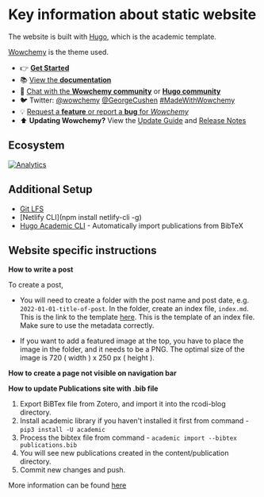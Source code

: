 # Key information about static website
The website is built with [Hugo](https://github.com/gohugoio/hugo), which is the academic template. 

[Wowchemy](https://wowchemy.com/) is the theme used. 

- 👉 [**Get Started**](https://wowchemy.com/templates/)
- 📚 [View the **documentation**](https://wowchemy.com/docs/)
- 💬 [Chat with the **Wowchemy community**](https://discord.gg/z8wNYzb) or [**Hugo community**](https://discourse.gohugo.io)
- 🐦 Twitter: [@wowchemy](https://twitter.com/wowchemy) [@GeorgeCushen](https://twitter.com/GeorgeCushen) [#MadeWithWowchemy](https://twitter.com/search?q=(%23MadeWithWowchemy%20OR%20%23MadeWithAcademic)&src=typed_query)
- 💡 [Request a **feature** or report a **bug** for _Wowchemy_](https://github.com/wowchemy/wowchemy-hugo-modules/issues)
- ⬆️ **Updating Wowchemy?** View the [Update Guide](https://wowchemy.com/docs/guide/update/) and [Release Notes](https://wowchemy.com/updates/)

## Ecosystem

[![Analytics](https://ga-beacon.appspot.com/UA-78646709-2/starter-academic/readme?pixel)](https://github.com/igrigorik/ga-beacon)

## Additional Setup

- [Git LFS](https://packagecloud.io/github/git-lfs/install#bash-deb)
- [Netlify CLI](npm install netlify-cli -g)
- [Hugo Academic CLI](https://github.com/wowchemy/hugo-academic-cli) - Automatically import publications from BibTeX

## Website specific instructions

**How to write a post**

To create a post, 

* You will need to create a folder with the post name and post date, e.g. `2022-01-01-title-of-post`. In the folder, create an index file, `index.md`. This is the link to the template [here](https://github.com/RCODI/rcodi-blog/blob/master/content/post/README.md). This is the template of an index file. Make sure to use the metadata correctly. 

* If you want to add a featured image at the top, you have to place the image in the folder, and it needs to be a PNG. The optimal size of the image is 720 ( width ) x 250 px ( height ). 

**How to create a page not visible on navigation bar**

**How to update Publications site with .bib file**

1. Export BiBTex file from Zotero, and import it into the rcodi-blog directory.
2. Install academic library if you haven't installed it first from command - `pip3 install -U academic`
3. Process the bibtex file from command - `academic import --bibtex publications.bib`
4. You will see new publications created in the content/publication directory.
5. Commit new changes and push.

More information can be found [here](https://wowchemy.com/docs/content/publications/)
